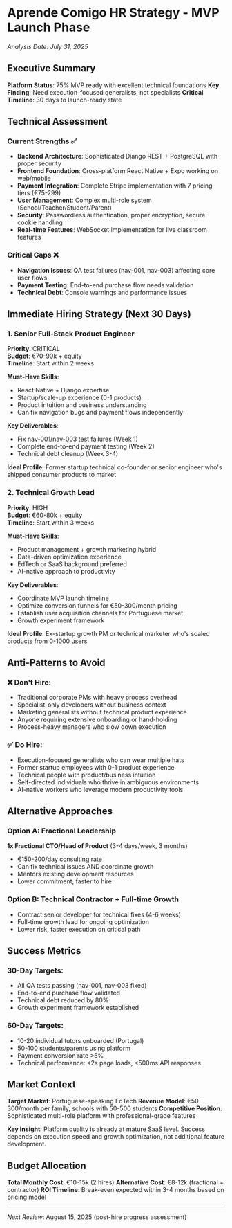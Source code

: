 # Aprende Comigo HR Strategy - MVP Launch Phase
*Analysis Date: July 31, 2025*

## Executive Summary

**Platform Status**: 75% MVP ready with excellent technical foundations
**Key Finding**: Need execution-focused generalists, not specialists
**Critical Timeline**: 30 days to launch-ready state

## Technical Assessment

### Current Strengths ✅
- **Backend Architecture**: Sophisticated Django REST + PostgreSQL with proper security
- **Frontend Foundation**: Cross-platform React Native + Expo working on web/mobile
- **Payment Integration**: Complete Stripe implementation with 7 pricing tiers (€75-299)
- **User Management**: Complex multi-role system (School/Teacher/Student/Parent)
- **Security**: Passwordless authentication, proper encryption, secure cookie handling
- **Real-time Features**: WebSocket implementation for live classroom features

### Critical Gaps ❌
- **Navigation Issues**: QA test failures (nav-001, nav-003) affecting core user flows
- **Payment Testing**: End-to-end purchase flow needs validation
- **Technical Debt**: Console warnings and performance issues

## Immediate Hiring Strategy (Next 30 Days)

### 1. Senior Full-Stack Product Engineer
**Priority**: CRITICAL  
**Budget**: €70-90k + equity  
**Timeline**: Start within 2 weeks

**Must-Have Skills**:
- React Native + Django expertise
- Startup/scale-up experience (0-1 products)
- Product intuition and business understanding
- Can fix navigation bugs and payment flows independently

**Key Deliverables**:
- Fix nav-001/nav-003 test failures (Week 1)
- Complete end-to-end payment testing (Week 2)
- Technical debt cleanup (Week 3-4)

**Ideal Profile**: Former startup technical co-founder or senior engineer who's shipped consumer products to market

### 2. Technical Growth Lead
**Priority**: HIGH  
**Budget**: €60-80k + equity  
**Timeline**: Start within 3 weeks

**Must-Have Skills**:
- Product management + growth marketing hybrid
- Data-driven optimization experience
- EdTech or SaaS background preferred
- AI-native approach to productivity

**Key Deliverables**:
- Coordinate MVP launch timeline
- Optimize conversion funnels for €50-300/month pricing
- Establish user acquisition channels for Portuguese market
- Growth experiment framework

**Ideal Profile**: Ex-startup growth PM or technical marketer who's scaled products from 0-1000 users

## Anti-Patterns to Avoid

### ❌ **Don't Hire**:
- Traditional corporate PMs with heavy process overhead
- Specialist-only developers without business context
- Marketing generalists without technical product experience
- Anyone requiring extensive onboarding or hand-holding
- Process-heavy managers who slow down execution

### ✅ **Do Hire**:
- Execution-focused generalists who can wear multiple hats
- Former startup employees with 0-1 product experience
- Technical people with product/business intuition
- Self-directed individuals who thrive in ambiguous environments
- AI-native workers who leverage modern productivity tools

## Alternative Approaches

### Option A: Fractional Leadership
**1x Fractional CTO/Head of Product** (3-4 days/week, 3 months)
- €150-200/day consulting rate
- Can fix technical issues AND coordinate growth
- Mentors existing development resources
- Lower commitment, faster to hire

### Option B: Technical Contractor + Full-time Growth
- Contract senior developer for technical fixes (4-6 weeks)
- Full-time growth lead for ongoing optimization
- Lower risk, faster execution on critical path

## Success Metrics

### 30-Day Targets:
- All QA tests passing (nav-001, nav-003 fixed)
- End-to-end purchase flow validated
- Technical debt reduced by 80%
- Growth experiment framework established

### 60-Day Targets:
- 10-20 individual tutors onboarded (Portugal)
- 50-100 students/parents using platform
- Payment conversion rate >5%
- Technical performance: <2s page loads, <500ms API responses

## Market Context

**Target Market**: Portuguese-speaking EdTech
**Revenue Model**: €50-300/month per family, schools with 50-500 students
**Competitive Position**: Sophisticated multi-role platform with professional-grade features

**Key Insight**: Platform quality is already at mature SaaS level. Success depends on execution speed and growth optimization, not additional feature development.

## Budget Allocation

**Total Monthly Cost**: €10-15k (2 hires)
**Alternative Cost**: €8-12k (fractional + contractor)
**ROI Timeline**: Break-even expected within 3-4 months based on pricing model

---

*Next Review*: August 15, 2025 (post-hire progress assessment)